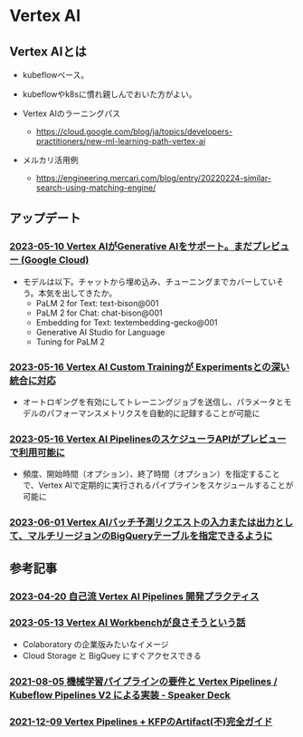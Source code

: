 # Vertex AI

## Vertex AIとは

- kubeflowベース。
- kubeflowやk8sに慣れ親しんでおいた方がよい。

- Vertex AIのラーニングパス
  - https://cloud.google.com/blog/ja/topics/developers-practitioners/new-ml-learning-path-vertex-ai

- メルカリ活用例
  - https://engineering.mercari.com/blog/entry/20220224-similar-search-using-matching-engine/

## アップデート

### [2023-05-10 Vertex AIがGenerative AIをサポート。まだプレビュー (Google Cloud)](https://cloud.google.com/release-notes#May_10_2023)

- モデルは以下。チャットから埋め込み、チューニングまでカバーしていそう。本気を出してきたか。
  - PaLM 2 for Text: text-bison@001
  - PaLM 2 for Chat: chat-bison@001
  - Embedding for Text: textembedding-gecko@001
  - Generative AI Studio for Language
  - Tuning for PaLM 2

### [2023-05-16 Vertex AI Custom Trainingが Experimentsとの深い統合に対応](https://cloud.google.com/release-notes#May_16_2023)

- オートロギングを有効にしてトレーニングジョブを送信し、パラメータとモデルのパフォーマンスメトリクスを自動的に記録することが可能に

### [2023-05-16 Vertex AI PipelinesのスケジューラAPIがプレビューで利用可能に](https://cloud.google.com/release-notes#May_16_2023)

- 頻度、開始時間（オプション）、終了時間（オプション）を指定することで、Vertex AIで定期的に実行されるパイプラインをスケジュールすることが可能に

### [2023-06-01 Vertex AIバッチ予測リクエストの入力または出力として、マルチリージョンのBigQueryテーブルを指定できるように](https://cloud.google.com/release-notes#June_01_2023)

## 参考記事

### [2023-04-20 自己流 Vertex AI Pipelines 開発プラクティス](https://note.com/tatsuyashirakawa/n/n146551bc5a66)

### [2023-05-13 Vertex AI Workbenchが良さそうという話](https://twitter.com/naganumat/status/1657309179110117378)

- Colaboratory の企業版みたいなイメージ
- Cloud Storage と BigQuey にすぐアクセスできる

### [2021-08-05 機械学習パイプラインの要件と Vertex Pipelines / Kubeflow Pipelines V2 による実装 - Speaker Deck](https://speakerdeck.com/asei/kubeflow-pipelines-v2-niyorushi-zhuang)

### [2021-12-09 Vertex Pipelines + KFPのArtifact(不)完全ガイド](https://zenn.dev/kurushi/articles/01ac5fdc4e1bfc)
